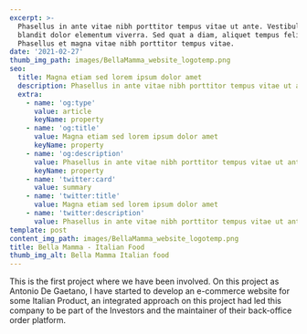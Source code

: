```yaml
---
excerpt: >-
  Phasellus in ante vitae nibh porttitor tempus vitae ut ante. Vestibulum
  blandit dolor elementum viverra. Sed quat a diam, aliquet tempus felis.
  Phasellus et magna vitae nibh porttitor tempus vitae.
date: '2021-02-27'
thumb_img_path: images/BellaMamma_website_logotemp.png
seo:
  title: Magna etiam sed lorem ipsum dolor amet
  description: Phasellus in ante vitae nibh porttitor tempus vitae ut ante
  extra:
    - name: 'og:type'
      value: article
      keyName: property
    - name: 'og:title'
      value: Magna etiam sed lorem ipsum dolor amet
      keyName: property
    - name: 'og:description'
      value: Phasellus in ante vitae nibh porttitor tempus vitae ut ante
      keyName: property
    - name: 'twitter:card'
      value: summary
    - name: 'twitter:title'
      value: Magna etiam sed lorem ipsum dolor amet
    - name: 'twitter:description'
      value: Phasellus in ante vitae nibh porttitor tempus vitae ut ante
template: post
content_img_path: images/BellaMamma_website_logotemp.png
title: Bella Mamma - Italian Food
thumb_img_alt: Bella Mamma Italian food
---
```

This is the first project where we have been involved. On this project as Antonio De Gaetano, I have started to develop an e-commerce website for some Italian Product, an integrated approach on this project had led this company to be part of the Investors and the maintainer of their back-office order platform.

